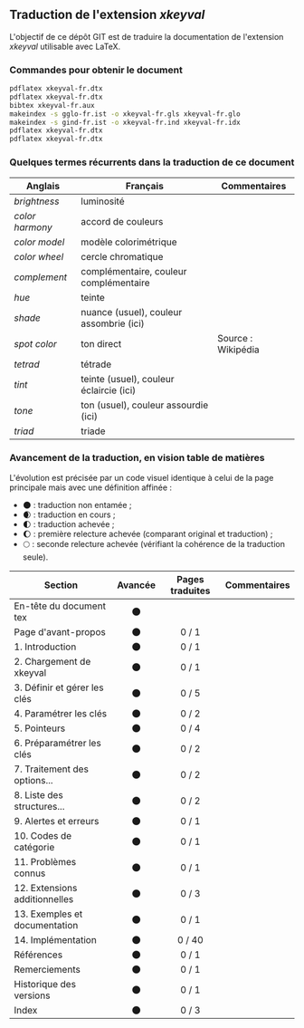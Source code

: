 ## Traduction de l'extension *xkeyval*

L'objectif de ce dépôt GIT est de traduire la documentation de l'extension *xkeyval* utilisable avec LaTeX.

### Commandes pour obtenir le document

```bash
pdflatex xkeyval-fr.dtx
pdflatex xkeyval-fr.dtx
bibtex xkeyval-fr.aux
makeindex -s gglo-fr.ist -o xkeyval-fr.gls xkeyval-fr.glo
makeindex -s gind-fr.ist -o xkeyval-fr.ind xkeyval-fr.idx
pdflatex xkeyval-fr.dtx
pdflatex xkeyval-fr.dtx
```

### Quelques termes récurrents dans la traduction de ce document

Anglais                   | Français                                          | Commentaires 
------------------------- | ------------------------------------------------- | -------------------------------
*brightness*              | luminosité                                        |   
*color harmony*           | accord de couleurs                                | 
*color model*             | modèle colorimétrique                             | 
*color wheel*             | cercle chromatique                                | 
*complement*              | complémentaire, couleur complémentaire            | 
*hue*                     | teinte                                            | 
*shade*                   | nuance (usuel), couleur assombrie (ici)           |
*spot color*              | ton direct                                        | Source : Wikipédia
*tetrad*                  | tétrade                                           | 
*tint*                    | teinte (usuel), couleur éclaircie (ici)           | 
*tone*                    | ton (usuel), couleur assourdie (ici)              |
*triad*                   | triade                                            | 

### Avancement de la traduction, en vision table de matières

L'évolution est précisée par un code visuel identique à celui de la page principale mais avec une définition affinée :

- :new_moon: : traduction non entamée ;
- :waxing_crescent_moon: : traduction en cours ;
- :first_quarter_moon: : traduction achevée ;
- :waxing_gibbous_moon: : première relecture achevée (comparant original et traduction) ; 
- :full_moon: : seconde relecture achevée (vérifiant la cohérence de la traduction seule).

Section                       | Avancée                | Pages traduites | Commentaires 
----------------------------- | :--------------------: | :-------------: | -------------------------
En-tête du document tex       | :new_moon:             |                 |
Page d'avant-propos           | :new_moon:             | 0 / 1           | 
1. Introduction               | :new_moon:             | 0 / 1           |
2. Chargement de xkeyval      | :new_moon:             | 0 / 1           | 
3. Définir et gérer les clés  | :new_moon:             | 0 / 5           |
4. Paramétrer les clés        | :new_moon:             | 0 / 2           |
5. Pointeurs                  | :new_moon:             | 0 / 4           |
6. Préparamétrer les clés     | :new_moon:             | 0 / 2           |
7. Traitement des options...  | :new_moon:             | 0 / 2           |
8. Liste des structures...    | :new_moon:             | 0 / 2           |
9. Alertes et erreurs         | :new_moon:             | 0 / 1           |
10. Codes de catégorie        | :new_moon:             | 0 / 1           |
11. Problèmes connus          | :new_moon:             | 0 / 1           |
12. Extensions additionnelles | :new_moon:             | 0 / 3           |
13. Exemples et documentation | :new_moon:             | 0 / 1           |
14. Implémentation            | :new_moon:             | 0 / 40          |
Références                    | :new_moon:             | 0 / 1           | 
Remerciements                 | :new_moon:             | 0 / 1           | 
Historique des versions       | :new_moon:             | 0 / 1           |
Index                         | :new_moon:             | 0 / 3           |

